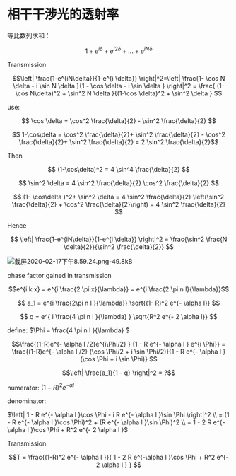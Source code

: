 # 相干干涉光的透射率




等比数列求和：

$$ 1 + e^{i \delta } + e^{i 2 \delta } + ... + e^{i N \delta } $$

Transmission

$$\left| \frac{1-e^{iN\delta}}{1-e^{i \delta}} \right|^2=\left| \frac{1- \cos N \delta - i \sin N \delta }{1 -  \cos \delta - i \sin \delta } \right|^2 = \frac{ (1- \cos N\delta)^2 + \sin^2 N \delta }{(1-\cos \delta)^2 + \sin^2 \delta  } $$

use:

$$ \cos \delta = \cos^2 \frac{\delta}{2} - \sin^2 \frac{\delta}{2} $$

$$ 1-\cos\delta = \cos^2 \frac{\delta}{2}+ \sin^2 \frac{\delta}{2} - \cos^2 \frac{\delta}{2}+ \sin^2 \frac{\delta}{2} = 2 \sin^2 \frac{\delta}{2}$$

Then

$$ (1-\cos\delta)^2 = 4 \sin^4 \frac{\delta}{2} $$

$$ \sin^2 \delta = 4 \sin^2 \frac{\delta}{2} \cos^2 \frac{\delta}{2} $$

$$ (1- \cos\delta )^2+ \sin^2 \delta = 4 \sin^2 \frac{\delta}{2} \left(\sin^2 \frac{\delta}{2} + \cos^2 \frac{\delta}{2}\right) = 4 \sin^2 \frac{\delta}{2} $$

Hence

$$ \left| \frac{1-e^{iN\delta}}{1-e^{i \delta}} \right|^2 = \frac{\sin^2 \frac{N \delta}{2}}{\sin^2 
\frac{\delta}{2}} $$


![截屏2020-02-17下午8.59.24.png-49.8kB][1]


phase factor gained in transmission

$$e^{i k x} = e^{i \frac{2 \pi x}{\lambda}} = e^{i \frac{2 \pi n l}{\lambda}}$$


$$ a_1 = e^{i \frac{2\pi n l }{\lambda}} \sqrt{(1- R)^2 e^{- \alpha l}}   $$

$$ q = e^{ i \frac{4 \pi n l }{\lambda} } \sqrt{R^2 e^{- 2 \alpha l}} $$

define: $\Phi = \frac{4 \pi n l }{\lambda} $

$$\frac{(1-R)e^{- \alpha l /2}e^{i\Phi/2} } {1 - R e^{- \alpha l } e^{i \Phi}} = \frac{(1-R)e^{- \alpha l /2} (\cos \Phi/2 + i \sin \Phi/2)}{1 - R e^{- \alpha l }(\cos \Phi + i \sin \Phi)} $$


$$\left| \frac{a_1}{1 - q} \right|^2 = ?$$

numerator: $(1-R)^2 e^{- \alpha l }$

denominator:

$\left| 1 - R e^{- \alpha l }\cos \Phi - i R e^{- \alpha l }\sin \Phi \right|^2 \\ = (1 - R e^{- \alpha l }\cos \Phi)^2 + (R e^{- \alpha l }\sin \Phi)^2 \\ = 1 - 2 R e^{-\alpha l }\cos \Phi  + R^2 e^{- 2 \alpha l }$

Transmission:

$$T = \frac{(1-R)^2 e^{- \alpha l }}{ 1 - 2 R e^{-\alpha l }\cos \Phi  + R^2 e^{- 2 \alpha l } } $$





  [1]: http://static.zybuluo.com/jiyanjiang/fwjtdv44s9sir5y6pee04res/%E6%88%AA%E5%B1%8F2020-02-17%E4%B8%8B%E5%8D%888.59.24.png
